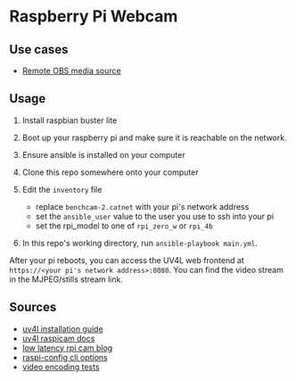 # Raspberry Pi Webcam

## Use cases

* [Remote OBS media source](https://obsproject.com/wiki/Sources-Guide#media-source)

## Usage

1. Install raspbian buster lite

2. Boot up your raspberry pi and make sure it is reachable on the network.

3. Ensure ansible is installed on your computer

4. Clone this repo somewhere onto your computer

5. Edit the `inventory` file
    * replace `benchcam-2.catnet` with your pi's network address
    * set the `ansible_user` value to the user you use to ssh into your pi
    * set the rpi_model to one of `rpi_zero_w` or `rpi_4b`

6. In this repo's working directory, run `ansible-playbook main.yml`.

After your pi reboots, you can access the UV4L web frontend at `https://<your pi's network address>:8080`. You can find the video stream in the MJPEG/stills stream link.

## Sources

* [uv4l installation guide](https://www.linux-projects.org/uv4l/installation/)
* [uv4l raspicam docs](https://www.linux-projects.org/documentation/uv4l-raspicam/)
* [low latency rpi cam blog](http://www.davidhunt.ie/raspberry-pi-high-quality-camera-setup-for-low-latency-video-conferencing/)
* [raspi-config cli options](https://www.raspberrypi.com/documentation/computers/configuration.html#list-of-options26)
* [video encoding tests](https://codecalamity.com/raspberry-pi-hardware-encoding-speed-test/)
